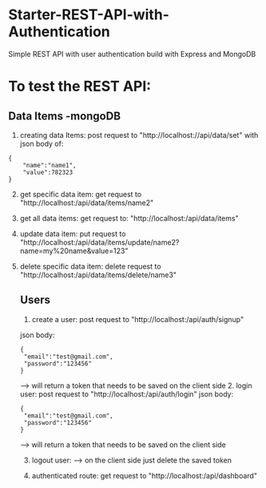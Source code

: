 # Starter-REST-API-with-Authentication

Simple REST API with user authentication build with Express and MongoDB

# To test the REST API:

## Data Items -mongoDB

1. creating data Items:
   post request to "http://localhost:/<port>/api/data/set" with json body of:

```
{
	"name":"name1",
	"value":782323
}
```

2. get specific data item:
   get request to "http://localhost:<port>/api/data/items/name2"

3. get all data items:
   get request to: "http://localhost:<port>/api/data/items"

4. update data item:
   put request to "http://localhost:<port>/api/data/items/update/name2?name=my%20name&value=123"

5. delete specific data item:
   delete request to "http://localhost:<port>/api/data/items/delete/name3"

   ## Users

   1. create a user:
      post request to "http://localhost:<port>/api/auth/signup"

   json body:

   ```
   {
   	"email":"test@gmail.com",
   	"password":"123456"
   }
   ```

   --> will return a token that needs to be saved on the client side 2. login user:
   post request to "http://localhost:<port>/api/auth/login"
   json body:

   ```
   {
   	"email":"test@gmail.com",
   	"password":"123456"
   }
   ```

   --> will return a token that needs to be saved on the client side

   3. logout user:
      --> on the client side just delete the saved token

   4. authenticated route:
      get request to "http://localhost:<port>/api/dashboard"
